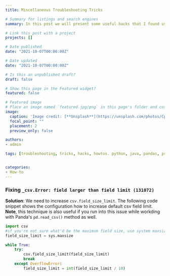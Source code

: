 ```yaml
---
title: Miscellaneous Troubleshooting Tricks

# Summary for listings and search engines
summary: In this post we will present some useful hacks that I found useful in troubleshooting various things.

# Link this post with a project
projects: []

# Date published
date: "2021-10-07T00:00:00Z"

# Date updated
date: "2021-10-07T00:00:00Z"

# Is this an unpublished draft?
draft: false

# Show this page in the Featured widget?
featured: false

# Featured image
# Place an image named `featured.jpg/png` in this page's folder and customize its options here.
image:
  caption: 'Image credit: [**Unsplash**](https://unsplash.com/photos/CpkOjOcXdUY)'
  focal_point: ""
  placement: 2
  preview_only: false

authors:
- admin

tags: [troubleshooting, tricks, hacks, howtos. python, java, pandas, programming, ml]


categories:
- How-to
---
```


### Fixing `_csv.Error: field larger than field limit (131072)`

**Solution**: We need to increase `csv.field_size_limit`. The following code snippet shows the configuration how to increase default csv field limit. **Note**, this technique is also useful if you run into this issue while workding with Panda's `pd.read_csv()` method as well.

```python
import csv
#if you're not sure what'd be the maximum field size, use system maxsize
field_size_limit = sys.maxsize

while True:
    try:
        csv.field_size_limit(field_size_limit)
        break
    except OverflowError:
        field_size_limit = int(field_size_limit / 10)
```

